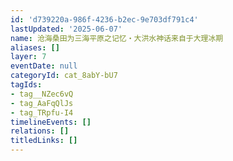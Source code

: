 ```yaml
---
id: 'd739220a-986f-4236-b2ec-9e703df791c4'
lastUpdated: '2025-06-07'
name: 沧海桑田为三海平原之记忆・大洪水神话来自于大理冰期
aliases: []
layer: 7
eventDate: null
categoryId: cat_8abY-bU7
tagIds:
- tag__NZec6vQ
- tag_AaFqQlJs
- tag_TRpfu-I4
timelineEvents: []
relations: []
titledLinks: []
---
```


